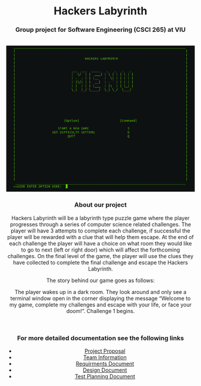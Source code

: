 
<div align="center">
  <h1>Hackers Labyrinth</h1>
  <h3>Group project for Software Engineering (CSCI 265) at VIU</h3>

<br />

  <img src="documentation/mainMenu.png" alt="main menu">
  
<br />

  <h3> About our project </h3>
<p>
   Hackers Labyrinth will be a labyrinth type puzzle game where the player progresses through a series of computer science related challenges. The player will have 3 attempts to complete each challenge, if successful the player will be rewarded with a clue that will help them escape. At the end of each    challenge the player will have a choice on what room they would like to go to next (left or right door) which will affect the forthcoming challenges. On   the final level of the game, the player will use the clues they have collected to complete the final challenge and escape the Hackers Labyrinth.
</p>

<p>The story behind our game goes as follows:</p>
<p>
  The player wakes up in a dark room. They look around and only see a terminal window open in the corner displaying the message “Welcome to my game,         complete my challenges and escape with your life, or face your doom!”. Challenge 1 begins.
</p>

<br />

  <h3>For more detailed documentation see the following links</h3>
  <ul>
    <li><a href="https://github.com/Enprogames/Hacker-Labyrinth/tree/main/documentation/Proposal.pdf" target="_blank">Project Proposal</a></li>
    <li><a href="https://github.com/Enprogames/Hacker-Labyrinth/tree/main/documentation/Team.pdf" target="_blank">Team Information </a></li>
    <li><a href="https://github.com/Enprogames/Hacker-Labyrinth/tree/main/documentation/RequirmentsDocument.pdf" target="_blank">Requirments Document</a></li>
    <li><a href="https://github.com/Enprogames/Hacker-Labyrinth/tree/main/documentation/DesignDocument.pdf" target="_blank">Design Document</a></li>
    <li><a href="https://github.com/Enprogames/Hacker-Labyrinth/tree/main/documentation/TestPlanning.pdf" target="_blank">Test Planning Document</a></li>
  </ul>
</div>
